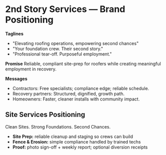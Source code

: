# 2nd Story Services — Brand Positioning
**Taglines**
- "Elevating roofing operations, empowering second chances"
- "Your foundation crew. Their second story."
- "Professional tear-off. Purposeful employment."

**Promise**
Reliable, compliant site-prep for roofers while creating meaningful employment in recovery.

**Messages**
- Contractors: Free specialists; compliance edge; reliable schedule.
- Recovery partners: Structured, dignified, growth path.
- Homeowners: Faster, cleaner installs with community impact.

## Site Services Positioning
Clean Sites. Strong Foundations. Second Chances.

- **Site Prep:** reliable cleanup and staging so crews can build
- **Fence & Erosion:** simple compliance handled by trained techs
- **Proof:** photo sign-off + weekly report; optional diversion receipts
